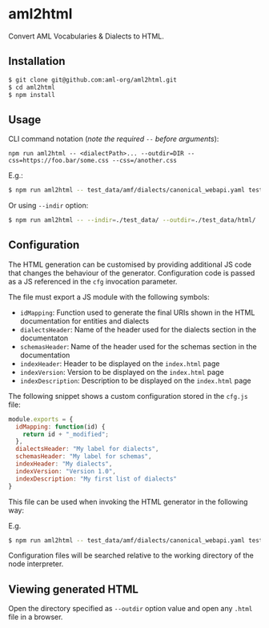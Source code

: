 # aml2html
Convert AML Vocabularies & Dialects to HTML.

## Installation
```sh
$ git clone git@github.com:aml-org/aml2html.git
$ cd aml2html
$ npm install
```

## Usage
CLI command notation (*note the required `--` before arguments*):
```
npm run aml2html -- <dialectPath>... --outdir=DIR --css=https://foo.bar/some.css --css=/another.css
```

E.g.:
```sh
$ npm run aml2html -- test_data/amf/dialects/canonical_webapi.yaml test_data/amf/dialects/oas20.yaml test_data/amf/dialects/validation.yaml test_data/music/dialect/playlist.yaml --outdir=./test_data/html/
```

Or using `--indir` option:
```sh
$ npm run aml2html -- --indir=./test_data/ --outdir=./test_data/html/
```


## Configuration

The HTML generation can be customised by providing additional JS code that changes the behaviour of the generator.
Configuration code is passed as a JS referenced in the `cfg` invocation parameter.

The file must export a JS module with the following symbols:

* `idMapping`: Function used to generate the final URIs shown in the HTML documentation for entities and dialects
* `dialectsHeader`: Name of the header used for the dialects section in the documentaton
* `schemasHeader`: Name of the header used for the schemas section in the documentation
* `indexHeader`: Header to be displayed on the `index.html` page
* `indexVersion`: Version to be displayed on the `index.html` page
* `indexDescription`: Description to be displayed on the `index.html` page

The following snippet shows a custom configuration stored in the `cfg.js` file:

```javascript
module.exports = {
  idMapping: function(id) {
    return id + "_modified";
  },
  dialectsHeader: "My label for dialects",
  schemasHeader: "My label for schemas",
  indexHeader: "My dialects",
  indexVersion: "Version 1.0",
  indexDescription: "My first list of dialects"
}
```

This file can be used when invoking the HTML generator in the following way:

E.g.
```sh
$ npm run aml2html -- test_data/amf/dialects/canonical_webapi.yaml test_data/amf/dialects/oas20.yaml test_data/amf/dialects/validation.yaml test_data/music/dialect/playlist.yaml --outdir=./test_data/html/ --cfg=cfg.js
```

Configuration files will be searched relative to the working directory of the node interpreter.

## Viewing generated HTML
Open the directory specified as `--outdir` option value and open any `.html` file in a browser.
